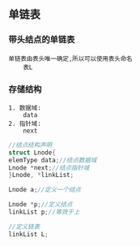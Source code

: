 ## 单链表

### 带头结点的单链表

	单链表由表头唯一确定,所以可以使用表头命名
		表L

### 存储结构

	1. 数据域:
		data
	2. 指针域:
		next 

```c++
//结点结构声明
struct Lnode{
elemType data;//结点数据域
Lnode *next;//结点指针域
}Lnode, *linkList;

Lnode a;//定义一个结点

Lnode *p;//定义结点
linkList p;//等效于上

//定义链表
linkList L;
```